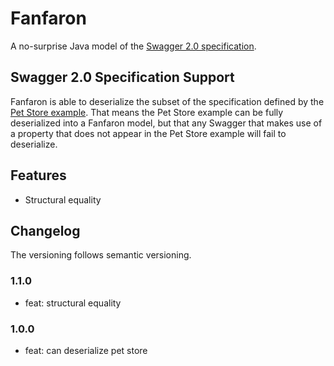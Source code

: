 # Fanfaron

A no-surprise Java model of the [Swagger 2.0 specification](https://github.com/swagger-api/swagger-spec/blob/master/versions/2.0.md).

## Swagger 2.0 Specification Support

Fanfaron is able to deserialize the subset of the specification defined by the [Pet Store example](http://petstore.swagger.io/v2/swagger.json).
That means the Pet Store example can be fully deserialized into a Fanfaron model, but that any Swagger that makes use
of a property that does not appear in the Pet Store example will fail to deserialize.

## Features

- Structural equality

## Changelog

The versioning follows semantic versioning.

### 1.1.0

- feat: structural equality

### 1.0.0

- feat: can deserialize pet store
